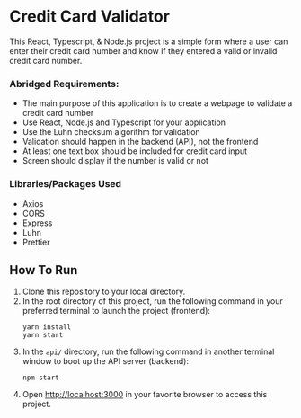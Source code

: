 # Credit Card Validator

This React, Typescript, & Node.js project is a simple form where a user can enter their credit card number and know if they entered a valid or invalid credit card number.

### Abridged Requirements:

- The main purpose of this application is to create a webpage to validate a credit card number
- Use React, Node.js and Typescript for your application
- Use the Luhn checksum algorithm for validation
- Validation should happen in the backend (API), not the frontend
- At least one text box should be included for credit card input
- Screen should display if the number is valid or not

### Libraries/Packages Used

- Axios
- CORS
- Express
- Luhn
- Prettier

## How To Run

1. Clone this repository to your local directory.
2. In the root directory of this project, run the following command in your preferred terminal to launch the project (frontend):
   ```
   yarn install
   yarn start
   ```
3. In the `api/` directory, run the following command in another terminal window to boot up the API server (backend):
   ```
   npm start
   ```
4. Open [http://localhost:3000](http://localhost:3000) in your favorite browser to access this project.
